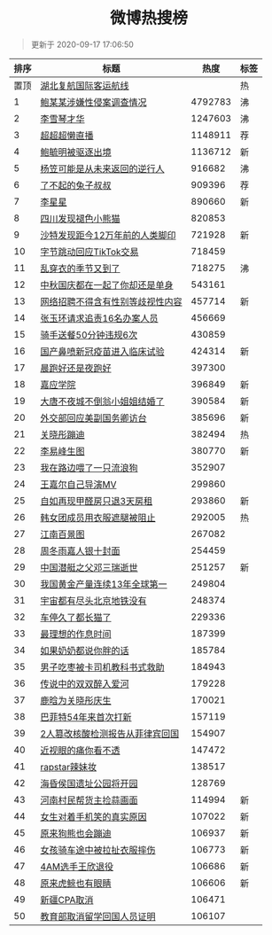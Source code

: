 <h1 align="center">微博热搜榜</h1>

> 更新于 2020-09-17 17:06:50

| 排序 | 标题                                                                                                                                                                                                                             | 热度    | 标签 |
| ---- | -------------------------------------------------------------------------------------------------------------------------------------------------------------------------------------------------------------------------------- | ------- | ---- |
| 置顶 | [湖北复航国际客运航线](https://s.weibo.com/weibo?q=%23%E6%B9%96%E5%8C%97%E5%A4%8D%E8%88%AA%E5%9B%BD%E9%99%85%E5%AE%A2%E8%BF%90%E8%88%AA%E7%BA%BF%23&Refer=new_time)                                                              |         | 热   |
| 1    | [鲍某某涉嫌性侵案调查情况](https://s.weibo.com/weibo?q=%E9%B2%8D%E6%9F%90%E6%9F%90%E6%B6%89%E5%AB%8C%E6%80%A7%E4%BE%B5%E6%A1%88%E8%B0%83%E6%9F%A5%E6%83%85%E5%86%B5&Refer=top)                                                   | 4792783 | 沸   |
| 2    | [李雪琴才华](https://s.weibo.com/weibo?q=%E6%9D%8E%E9%9B%AA%E7%90%B4%E6%89%8D%E5%8D%8E&Refer=top)                                                                                                                                | 1247603 | 沸   |
| 3    | [超超超懒直播](https://s.weibo.comjavascript:void(0);)                                                                                                                                                                           | 1148911 | 荐   |
| 4    | [鲍毓明被驱逐出境](https://s.weibo.com/weibo?q=%23%E9%B2%8D%E6%AF%93%E6%98%8E%E8%A2%AB%E9%A9%B1%E9%80%90%E5%87%BA%E5%A2%83%23&Refer=top)                                                                                         | 1136712 | 新   |
| 5    | [杨笠可能是从未来返回的逆行人](https://s.weibo.com/weibo?q=%23%E6%9D%A8%E7%AC%A0%E5%8F%AF%E8%83%BD%E6%98%AF%E4%BB%8E%E6%9C%AA%E6%9D%A5%E8%BF%94%E5%9B%9E%E7%9A%84%E9%80%86%E8%A1%8C%E4%BA%BA%23&Refer=top)                       | 916682  | 沸   |
| 6    | [了不起的兔子叔叔](https://s.weibo.comjavascript:void(0);)                                                                                                                                                                       | 909396  | 荐   |
| 7    | [李星星](https://s.weibo.com/weibo?q=%E6%9D%8E%E6%98%9F%E6%98%9F&Refer=top)                                                                                                                                                      | 890660  | 新   |
| 8    | [四川发现褪色小熊猫](https://s.weibo.com/weibo?q=%23%E5%9B%9B%E5%B7%9D%E5%8F%91%E7%8E%B0%E8%A4%AA%E8%89%B2%E5%B0%8F%E7%86%8A%E7%8C%AB%23&Refer=top)                                                                              | 820853  |      |
| 9    | [沙特发现距今12万年前的人类脚印](https://s.weibo.com/weibo?q=%23%E6%B2%99%E7%89%B9%E5%8F%91%E7%8E%B0%E8%B7%9D%E4%BB%8A12%E4%B8%87%E5%B9%B4%E5%89%8D%E7%9A%84%E4%BA%BA%E7%B1%BB%E8%84%9A%E5%8D%B0%23&Refer=top)                   | 721928  | 新   |
| 10   | [字节跳动回应TikTok交易](https://s.weibo.com/weibo?q=%23%E5%AD%97%E8%8A%82%E8%B7%B3%E5%8A%A8%E5%9B%9E%E5%BA%94TikTok%E4%BA%A4%E6%98%93%23&Refer=top)                                                                             | 718459  |      |
| 11   | [乱穿衣的季节又到了](https://s.weibo.com/weibo?q=%E4%B9%B1%E7%A9%BF%E8%A1%A3%E7%9A%84%E5%AD%A3%E8%8A%82%E5%8F%88%E5%88%B0%E4%BA%86&Refer=top)                                                                                    | 718275  | 沸   |
| 12   | [中秋国庆都在一起了你却还是单身](https://s.weibo.com/weibo?q=%E4%B8%AD%E7%A7%8B%E5%9B%BD%E5%BA%86%E9%83%BD%E5%9C%A8%E4%B8%80%E8%B5%B7%E4%BA%86%E4%BD%A0%E5%8D%B4%E8%BF%98%E6%98%AF%E5%8D%95%E8%BA%AB&Refer=top)                  | 543161  |      |
| 13   | [网络招聘不得含有性别等歧视性内容](https://s.weibo.com/weibo?q=%23%E7%BD%91%E7%BB%9C%E6%8B%9B%E8%81%98%E4%B8%8D%E5%BE%97%E5%90%AB%E6%9C%89%E6%80%A7%E5%88%AB%E7%AD%89%E6%AD%A7%E8%A7%86%E6%80%A7%E5%86%85%E5%AE%B9%23&Refer=top) | 457714  | 新   |
| 14   | [张玉环请求追责16名办案人员](https://s.weibo.com/weibo?q=%23%E5%BC%A0%E7%8E%89%E7%8E%AF%E8%AF%B7%E6%B1%82%E8%BF%BD%E8%B4%A316%E5%90%8D%E5%8A%9E%E6%A1%88%E4%BA%BA%E5%91%98%23&Refer=top)                                         | 456669  |      |
| 15   | [骑手送餐50分钟违规6次](https://s.weibo.com/weibo?q=%E9%AA%91%E6%89%8B%E9%80%81%E9%A4%9050%E5%88%86%E9%92%9F%E8%BF%9D%E8%A7%846%E6%AC%A1&Refer=top)                                                                              | 430859  |      |
| 16   | [国产鼻喷新冠疫苗进入临床试验](https://s.weibo.com/weibo?q=%23%E5%9B%BD%E4%BA%A7%E9%BC%BB%E5%96%B7%E6%96%B0%E5%86%A0%E7%96%AB%E8%8B%97%E8%BF%9B%E5%85%A5%E4%B8%B4%E5%BA%8A%E8%AF%95%E9%AA%8C%23&Refer=top)                       | 424314  | 新   |
| 17   | [晨跑好还是夜跑好](https://s.weibo.com/weibo?q=%23%E6%99%A8%E8%B7%91%E5%A5%BD%E8%BF%98%E6%98%AF%E5%A4%9C%E8%B7%91%E5%A5%BD%23&Refer=top)                                                                                         | 397300  |      |
| 18   | [嘉应学院](https://s.weibo.com/weibo?q=%E5%98%89%E5%BA%94%E5%AD%A6%E9%99%A2&Refer=top)                                                                                                                                           | 396849  | 新   |
| 19   | [大唐不夜城不倒翁小姐姐结婚了](https://s.weibo.com/weibo?q=%E5%A4%A7%E5%94%90%E4%B8%8D%E5%A4%9C%E5%9F%8E%E4%B8%8D%E5%80%92%E7%BF%81%E5%B0%8F%E5%A7%90%E5%A7%90%E7%BB%93%E5%A9%9A%E4%BA%86&Refer=top)                             | 390584  | 新   |
| 20   | [外交部回应美副国务卿访台](https://s.weibo.com/weibo?q=%E5%A4%96%E4%BA%A4%E9%83%A8%E5%9B%9E%E5%BA%94%E7%BE%8E%E5%89%AF%E5%9B%BD%E5%8A%A1%E5%8D%BF%E8%AE%BF%E5%8F%B0&Refer=top)                                                   | 385696  | 新   |
| 21   | [关晓彤蹦迪](https://s.weibo.com/weibo?q=%E5%85%B3%E6%99%93%E5%BD%A4%E8%B9%A6%E8%BF%AA&Refer=top)                                                                                                                                | 382494  | 热   |
| 22   | [李易峰生图](https://s.weibo.com/weibo?q=%E6%9D%8E%E6%98%93%E5%B3%B0%E7%94%9F%E5%9B%BE&Refer=top)                                                                                                                                | 380770  | 新   |
| 23   | [我在路边喂了一只流浪狗](https://s.weibo.com/weibo?q=%23%E6%88%91%E5%9C%A8%E8%B7%AF%E8%BE%B9%E5%96%82%E4%BA%86%E4%B8%80%E5%8F%AA%E6%B5%81%E6%B5%AA%E7%8B%97%23&Refer=top)                                                        | 352907  |      |
| 24   | [王嘉尔自己导演MV](https://s.weibo.com/weibo?q=%23%E7%8E%8B%E5%98%89%E5%B0%94%E8%87%AA%E5%B7%B1%E5%AF%BC%E6%BC%94MV%23&Refer=top)                                                                                                | 299860  |      |
| 25   | [自如再现甲醛房只退3天房租](https://s.weibo.com/weibo?q=%23%E8%87%AA%E5%A6%82%E5%86%8D%E7%8E%B0%E7%94%B2%E9%86%9B%E6%88%BF%E5%8F%AA%E9%80%803%E5%A4%A9%E6%88%BF%E7%A7%9F%23&Refer=top)                                           | 293860  | 新   |
| 26   | [韩女团成员用衣服遮腿被阻止](https://s.weibo.com/weibo?q=%23%E9%9F%A9%E5%A5%B3%E5%9B%A2%E6%88%90%E5%91%98%E7%94%A8%E8%A1%A3%E6%9C%8D%E9%81%AE%E8%85%BF%E8%A2%AB%E9%98%BB%E6%AD%A2%23&Refer=top)                                  | 292005  | 热   |
| 27   | [江南百景图](https://s.weibo.com/weibo?q=%E6%B1%9F%E5%8D%97%E7%99%BE%E6%99%AF%E5%9B%BE&Refer=top)                                                                                                                                | 267082  |      |
| 28   | [周冬雨嘉人银十封面](https://s.weibo.com/weibo?q=%23%E5%91%A8%E5%86%AC%E9%9B%A8%E5%98%89%E4%BA%BA%E9%93%B6%E5%8D%81%E5%B0%81%E9%9D%A2%23&Refer=top)                                                                              | 254459  |      |
| 29   | [中国潜艇之父邓三瑞逝世](https://s.weibo.com/weibo?q=%23%E4%B8%AD%E5%9B%BD%E6%BD%9C%E8%89%87%E4%B9%8B%E7%88%B6%E9%82%93%E4%B8%89%E7%91%9E%E9%80%9D%E4%B8%96%23&Refer=top)                                                        | 251257  | 新   |
| 30   | [我国黄金产量连续13年全球第一](https://s.weibo.com/weibo?q=%23%E6%88%91%E5%9B%BD%E9%BB%84%E9%87%91%E4%BA%A7%E9%87%8F%E8%BF%9E%E7%BB%AD13%E5%B9%B4%E5%85%A8%E7%90%83%E7%AC%AC%E4%B8%80%23&Refer=top)                              | 249804  |      |
| 31   | [宇宙都有尽头北京地铁没有](https://s.weibo.com/weibo?q=%E5%AE%87%E5%AE%99%E9%83%BD%E6%9C%89%E5%B0%BD%E5%A4%B4%E5%8C%97%E4%BA%AC%E5%9C%B0%E9%93%81%E6%B2%A1%E6%9C%89&Refer=top)                                                   | 248374  |      |
| 32   | [车停久了都长猫了](https://s.weibo.com/weibo?q=%23%E8%BD%A6%E5%81%9C%E4%B9%85%E4%BA%86%E9%83%BD%E9%95%BF%E7%8C%AB%E4%BA%86%23&Refer=top)                                                                                         | 229336  |      |
| 33   | [最理想的作息时间](https://s.weibo.com/weibo?q=%23%E6%9C%80%E7%90%86%E6%83%B3%E7%9A%84%E4%BD%9C%E6%81%AF%E6%97%B6%E9%97%B4%23&Refer=top)                                                                                         | 187399  |      |
| 34   | [如果奶奶都说你胖的话](https://s.weibo.com/weibo?q=%23%E5%A6%82%E6%9E%9C%E5%A5%B6%E5%A5%B6%E9%83%BD%E8%AF%B4%E4%BD%A0%E8%83%96%E7%9A%84%E8%AF%9D%23&Refer=top)                                                                   | 185784  |      |
| 35   | [男子吃枣被卡司机教科书式救助](https://s.weibo.com/weibo?q=%23%E7%94%B7%E5%AD%90%E5%90%83%E6%9E%A3%E8%A2%AB%E5%8D%A1%E5%8F%B8%E6%9C%BA%E6%95%99%E7%A7%91%E4%B9%A6%E5%BC%8F%E6%95%91%E5%8A%A9%23&Refer=top)                       | 184943  |      |
| 36   | [传说中的双双醉入爱河](https://s.weibo.com/weibo?q=%23%E4%BC%A0%E8%AF%B4%E4%B8%AD%E7%9A%84%E5%8F%8C%E5%8F%8C%E9%86%89%E5%85%A5%E7%88%B1%E6%B2%B3%23&Refer=top)                                                                   | 179228  |      |
| 37   | [鹿晗为关晓彤庆生](https://s.weibo.com/weibo?q=%23%E9%B9%BF%E6%99%97%E4%B8%BA%E5%85%B3%E6%99%93%E5%BD%A4%E5%BA%86%E7%94%9F%23&Refer=top)                                                                                         | 170021  |      |
| 38   | [巴菲特54年来首次打新](https://s.weibo.com/weibo?q=%23%E5%B7%B4%E8%8F%B2%E7%89%B954%E5%B9%B4%E6%9D%A5%E9%A6%96%E6%AC%A1%E6%89%93%E6%96%B0%23&Refer=top)                                                                          | 157119  |      |
| 39   | [2人篡改核酸检测报告从菲律宾回国](https://s.weibo.com/weibo?q=%232%E4%BA%BA%E7%AF%A1%E6%94%B9%E6%A0%B8%E9%85%B8%E6%A3%80%E6%B5%8B%E6%8A%A5%E5%91%8A%E4%BB%8E%E8%8F%B2%E5%BE%8B%E5%AE%BE%E5%9B%9E%E5%9B%BD%23&Refer=top)          | 154907  |      |
| 40   | [近视眼的痛你看不透](https://s.weibo.com/weibo?q=%23%E8%BF%91%E8%A7%86%E7%9C%BC%E7%9A%84%E7%97%9B%E4%BD%A0%E7%9C%8B%E4%B8%8D%E9%80%8F%23&Refer=top)                                                                              | 147472  |      |
| 41   | [rapstar辣妹妆](https://s.weibo.com/weibo?q=%23rapstar%E8%BE%A3%E5%A6%B9%E5%A6%86%23&Refer=top)                                                                                                                                  | 138517  |      |
| 42   | [海昏侯国遗址公园将开园](https://s.weibo.com/weibo?q=%23%E6%B5%B7%E6%98%8F%E4%BE%AF%E5%9B%BD%E9%81%97%E5%9D%80%E5%85%AC%E5%9B%AD%E5%B0%86%E5%BC%80%E5%9B%AD%23&Refer=top)                                                        | 128769  |      |
| 43   | [河南村民帮货主捡蒜画面](https://s.weibo.com/weibo?q=%23%E6%B2%B3%E5%8D%97%E6%9D%91%E6%B0%91%E5%B8%AE%E8%B4%A7%E4%B8%BB%E6%8D%A1%E8%92%9C%E7%94%BB%E9%9D%A2%23&Refer=top)                                                        | 114994  | 新   |
| 44   | [女生对着手机笑的真实原因](https://s.weibo.com/weibo?q=%23%E5%A5%B3%E7%94%9F%E5%AF%B9%E7%9D%80%E6%89%8B%E6%9C%BA%E7%AC%91%E7%9A%84%E7%9C%9F%E5%AE%9E%E5%8E%9F%E5%9B%A0%23&Refer=top)                                             | 107022  | 新   |
| 45   | [原来狗熊也会蹦迪](https://s.weibo.com/weibo?q=%23%E5%8E%9F%E6%9D%A5%E7%8B%97%E7%86%8A%E4%B9%9F%E4%BC%9A%E8%B9%A6%E8%BF%AA%23&Refer=top)                                                                                         | 106937  | 新   |
| 46   | [女孩骑车途中被拉扯衣服摔伤](https://s.weibo.com/weibo?q=%23%E5%A5%B3%E5%AD%A9%E9%AA%91%E8%BD%A6%E9%80%94%E4%B8%AD%E8%A2%AB%E6%8B%89%E6%89%AF%E8%A1%A3%E6%9C%8D%E6%91%94%E4%BC%A4%23&Refer=top)                                  | 106773  | 新   |
| 47   | [4AM选手王欣退役](https://s.weibo.com/weibo?q=%234AM%E9%80%89%E6%89%8B%E7%8E%8B%E6%AC%A3%E9%80%80%E5%BD%B9%23&Refer=top)                                                                                                         | 106686  | 新   |
| 48   | [原来虎鲸也有眼睛](https://s.weibo.com/weibo?q=%23%E5%8E%9F%E6%9D%A5%E8%99%8E%E9%B2%B8%E4%B9%9F%E6%9C%89%E7%9C%BC%E7%9D%9B%23&Refer=top)                                                                                         | 106606  | 新   |
| 49   | [新疆CPA取消](https://s.weibo.com/weibo?q=%E6%96%B0%E7%96%86CPA%E5%8F%96%E6%B6%88&Refer=top)                                                                                                                                     | 106471  |      |
| 50   | [教育部取消留学回国人员证明](https://s.weibo.com/weibo?q=%23%E6%95%99%E8%82%B2%E9%83%A8%E5%8F%96%E6%B6%88%E7%95%99%E5%AD%A6%E5%9B%9E%E5%9B%BD%E4%BA%BA%E5%91%98%E8%AF%81%E6%98%8E%23&Refer=top)                                  | 106107  |      |
